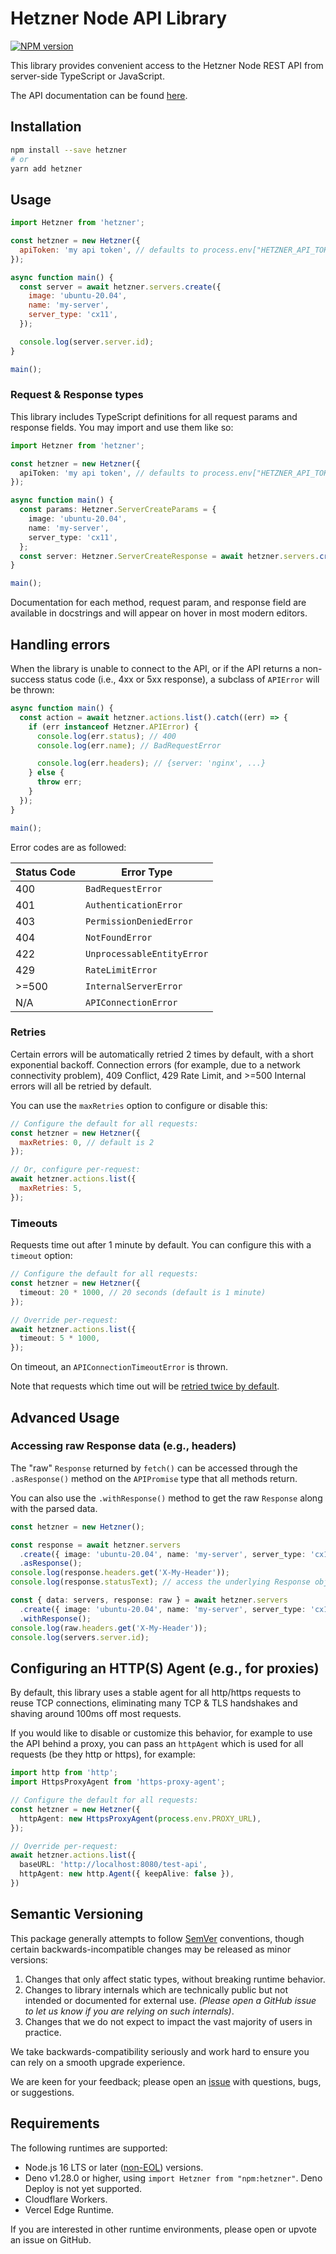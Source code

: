 # Hetzner Node API Library

[![NPM version](https://img.shields.io/npm/v/hetzner.svg)](https://npmjs.org/package/hetzner)

This library provides convenient access to the Hetzner Node REST API from server-side TypeScript or JavaScript.

The API documentation can be found [here](https://docs.hetzner.com).

## Installation

```sh
npm install --save hetzner
# or
yarn add hetzner
```

## Usage

```js
import Hetzner from 'hetzner';

const hetzner = new Hetzner({
  apiToken: 'my api token', // defaults to process.env["HETZNER_API_TOKEN"]
});

async function main() {
  const server = await hetzner.servers.create({
    image: 'ubuntu-20.04',
    name: 'my-server',
    server_type: 'cx11',
  });

  console.log(server.server.id);
}

main();
```

### Request & Response types

This library includes TypeScript definitions for all request params and response fields. You may import and use them like so:

```ts
import Hetzner from 'hetzner';

const hetzner = new Hetzner({
  apiToken: 'my api token', // defaults to process.env["HETZNER_API_TOKEN"]
});

async function main() {
  const params: Hetzner.ServerCreateParams = {
    image: 'ubuntu-20.04',
    name: 'my-server',
    server_type: 'cx11',
  };
  const server: Hetzner.ServerCreateResponse = await hetzner.servers.create(params);
}

main();
```

Documentation for each method, request param, and response field are available in docstrings and will appear on hover in most modern editors.

## Handling errors

When the library is unable to connect to the API,
or if the API returns a non-success status code (i.e., 4xx or 5xx response),
a subclass of `APIError` will be thrown:

```ts
async function main() {
  const action = await hetzner.actions.list().catch((err) => {
    if (err instanceof Hetzner.APIError) {
      console.log(err.status); // 400
      console.log(err.name); // BadRequestError

      console.log(err.headers); // {server: 'nginx', ...}
    } else {
      throw err;
    }
  });
}

main();
```

Error codes are as followed:

| Status Code | Error Type                 |
| ----------- | -------------------------- |
| 400         | `BadRequestError`          |
| 401         | `AuthenticationError`      |
| 403         | `PermissionDeniedError`    |
| 404         | `NotFoundError`            |
| 422         | `UnprocessableEntityError` |
| 429         | `RateLimitError`           |
| >=500       | `InternalServerError`      |
| N/A         | `APIConnectionError`       |

### Retries

Certain errors will be automatically retried 2 times by default, with a short exponential backoff.
Connection errors (for example, due to a network connectivity problem), 409 Conflict, 429 Rate Limit,
and >=500 Internal errors will all be retried by default.

You can use the `maxRetries` option to configure or disable this:

<!-- prettier-ignore -->
```js
// Configure the default for all requests:
const hetzner = new Hetzner({
  maxRetries: 0, // default is 2
});

// Or, configure per-request:
await hetzner.actions.list({
  maxRetries: 5,
});
```

### Timeouts

Requests time out after 1 minute by default. You can configure this with a `timeout` option:

<!-- prettier-ignore -->
```ts
// Configure the default for all requests:
const hetzner = new Hetzner({
  timeout: 20 * 1000, // 20 seconds (default is 1 minute)
});

// Override per-request:
await hetzner.actions.list({
  timeout: 5 * 1000,
});
```

On timeout, an `APIConnectionTimeoutError` is thrown.

Note that requests which time out will be [retried twice by default](#retries).

## Advanced Usage

### Accessing raw Response data (e.g., headers)

The "raw" `Response` returned by `fetch()` can be accessed through the `.asResponse()` method on the `APIPromise` type that all methods return.

You can also use the `.withResponse()` method to get the raw `Response` along with the parsed data.

```ts
const hetzner = new Hetzner();

const response = await hetzner.servers
  .create({ image: 'ubuntu-20.04', name: 'my-server', server_type: 'cx11' })
  .asResponse();
console.log(response.headers.get('X-My-Header'));
console.log(response.statusText); // access the underlying Response object

const { data: servers, response: raw } = await hetzner.servers
  .create({ image: 'ubuntu-20.04', name: 'my-server', server_type: 'cx11' })
  .withResponse();
console.log(raw.headers.get('X-My-Header'));
console.log(servers.server.id);
```

## Configuring an HTTP(S) Agent (e.g., for proxies)

By default, this library uses a stable agent for all http/https requests to reuse TCP connections, eliminating many TCP & TLS handshakes and shaving around 100ms off most requests.

If you would like to disable or customize this behavior, for example to use the API behind a proxy, you can pass an `httpAgent` which is used for all requests (be they http or https), for example:

<!-- prettier-ignore -->
```ts
import http from 'http';
import HttpsProxyAgent from 'https-proxy-agent';

// Configure the default for all requests:
const hetzner = new Hetzner({
  httpAgent: new HttpsProxyAgent(process.env.PROXY_URL),
});

// Override per-request:
await hetzner.actions.list({
  baseURL: 'http://localhost:8080/test-api',
  httpAgent: new http.Agent({ keepAlive: false }),
})
```

## Semantic Versioning

This package generally attempts to follow [SemVer](https://semver.org/spec/v2.0.0.html) conventions, though certain backwards-incompatible changes may be released as minor versions:

1. Changes that only affect static types, without breaking runtime behavior.
2. Changes to library internals which are technically public but not intended or documented for external use. _(Please open a GitHub issue to let us know if you are relying on such internals)_.
3. Changes that we do not expect to impact the vast majority of users in practice.

We take backwards-compatibility seriously and work hard to ensure you can rely on a smooth upgrade experience.

We are keen for your feedback; please open an [issue](https://www.github.com/hetzner/hetzner-node/issues) with questions, bugs, or suggestions.

## Requirements

The following runtimes are supported:

- Node.js 16 LTS or later ([non-EOL](https://endoflife.date/nodejs)) versions.
- Deno v1.28.0 or higher, using `import Hetzner from "npm:hetzner"`.
  Deno Deploy is not yet supported.
- Cloudflare Workers.
- Vercel Edge Runtime.

If you are interested in other runtime environments, please open or upvote an issue on GitHub.
